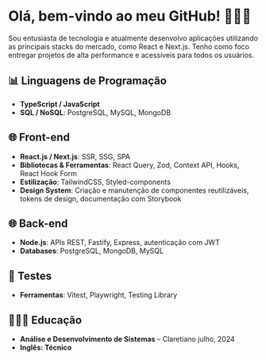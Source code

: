# Olá, bem-vindo ao meu GitHub! 👨🏽‍💻

Sou entusiasta de tecnologia e atualmente desenvolvo aplicações utilizando as principais stacks do mercado, como React e Next.js. Tenho como foco entregar projetos de alta performance e acessíveis para todos os usuários.

## 📊 Linguagens de Programação

- **TypeScript / JavaScript**  
- **SQL / NoSQL**: PostgreSQL, MySQL, MongoDB

## 🌐 Front-end

- **React.js / Next.js**: SSR, SSG, SPA  
- **Bibliotecas & Ferramentas**: React Query, Zod, Context API, Hooks, React Hook Form  
- **Estilização**: TailwindCSS, Styled-components
- **Design System**: Criação e manutenção de componentes reutilizáveis, tokens de design, documentação com Storybook

## 🌐 Back-end

- **Node.js**: APIs REST, Fastify, Express, autenticação com JWT  
- **Databases**: PostgreSQL, MongoDB, MySQL

## 🚀 Testes

 - **Ferramentas**: Vitest, Playwright, Testing Library 

 ## 👨🏽‍🎓 Educação
 - **Análise e Desenvolvimento de Sistemas** – Claretiano julho, 2024
 - **Inglês: Técnico** 
